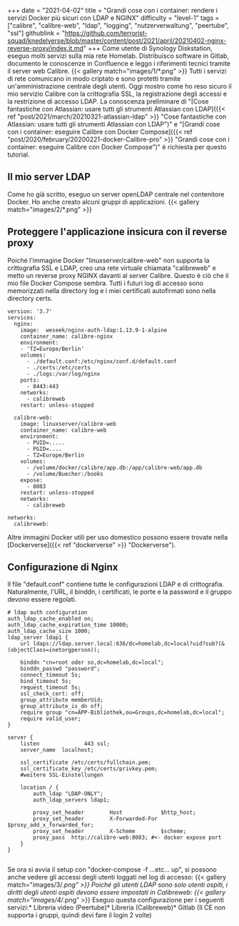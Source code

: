 +++
date = "2021-04-02"
title = "Grandi cose con i container: rendere i servizi Docker più sicuri con LDAP e NGINX"
difficulty = "level-1"
tags = ["calibre", "calibre-web", "ldap", "logging", "nutzerverwaltung", "peertube", "ssl"]
githublink = "https://github.com/terrorist-squad/knedelverse/blob/master/content/post/2021/april/20210402-nginx-reverse-proxy/index.it.md"
+++
Come utente di Synology Diskstation, eseguo molti servizi sulla mia rete Homelab. Distribuisco software in Gitlab, documento le conoscenze in Confluence e leggo i riferimenti tecnici tramite il server web Calibre.
{{< gallery match="images/1/*.png" >}}
Tutti i servizi di rete comunicano in modo criptato e sono protetti tramite un'amministrazione centrale degli utenti. Oggi mostro come ho reso sicuro il mio servizio Calibre con la crittografia SSL, la registrazione degli accessi e la restrizione di accesso LDAP. La conoscenza preliminare di "[Cose fantastiche con Atlassian: usare tutti gli strumenti Atlassian con LDAP]({{< ref "post/2021/march/20210321-atlassian-ldap" >}} "Cose fantastiche con Atlassian: usare tutti gli strumenti Atlassian con LDAP")" e "[Grandi cose con i container: eseguire Calibre con Docker Compose]({{< ref "post/2020/february/20200221-docker-Calibre-pro" >}} "Grandi cose con i container: eseguire Calibre con Docker Compose")" è richiesta per questo tutorial.
## Il mio server LDAP
Come ho già scritto, eseguo un server openLDAP centrale nel contenitore Docker. Ho anche creato alcuni gruppi di applicazioni.
{{< gallery match="images/2/*.png" >}}

## Proteggere l'applicazione insicura con il reverse proxy
Poiché l'immagine Docker "linuxserver/calibre-web" non supporta la crittografia SSL e LDAP, creo una rete virtuale chiamata "calibreweb" e metto un reverse proxy NGINX davanti al server Calibre. Questo è ciò che il mio file Docker Compose sembra. Tutti i futuri log di accesso sono memorizzati nella directory log e i miei certificati autofirmati sono nella directory certs.
```
version: '3.7'
services:
  nginx: 
    image:  weseek/nginx-auth-ldap:1.13.9-1-alpine
    container_name: calibre-nginx
    environment:
    - 'TZ=Europe/Berlin'
    volumes:
      - ./default.conf:/etc/nginx/conf.d/default.conf
      - ./certs:/etc/certs
      - ./logs:/var/log/nginx
    ports:
      - 8443:443
    networks:
      - calibreweb
    restart: unless-stopped

  calibre-web:
    image: linuxserver/calibre-web
    container_name: calibre-web
    environment:
      - PUID=.....
      - PGID=....
      - TZ=Europe/Berlin
    volumes:
      - /volume/docker/calibre/app.db:/app/calibre-web/app.db
      - /volume/Buecher:/books
    expose:
      - 8083
    restart: unless-stopped
    networks:
      - calibreweb

networks:
  calibreweb:

```
Altre immagini Docker utili per uso domestico possono essere trovate nella [Dockerverse]({{< ref "dockerverse" >}} "Dockerverse").
## Configurazione di Nginx
Il file "default.conf" contiene tutte le configurazioni LDAP e di crittografia. Naturalmente, l'URL, il binddn, i certificati, le porte e la password e il gruppo devono essere regolati.
```
# ldap auth configuration
auth_ldap_cache_enabled on;
auth_ldap_cache_expiration_time 10000;
auth_ldap_cache_size 1000;
ldap_server ldap1 {
    url ldaps://ldap.server.local:636/dc=homelab,dc=local?uid?sub?(&(objectClass=inetorgperson));

    binddn "cn=root oder so,dc=homelab,dc=local";
    binddn_passwd "password";
    connect_timeout 5s;
    bind_timeout 5s;
    request_timeout 5s;
    ssl_check_cert: off;
    group_attribute memberUid;
    group_attribute_is_dn off;
    require group "cn=APP-Bibliothek,ou=Groups,dc=homelab,dc=local";
    require valid_user;
}

server {
    listen              443 ssl;
    server_name  localhost;

    ssl_certificate /etc/certs/fullchain.pem;
    ssl_certificate_key /etc/certs/privkey.pem;
    #weitere SSL-Einstellungen

    location / {
        auth_ldap "LDAP-ONLY";
        auth_ldap_servers ldap1;

        proxy_set_header        Host            $http_host;
        proxy_set_header        X-Forwarded-For $proxy_add_x_forwarded_for;
        proxy_set_header        X-Scheme        $scheme;
        proxy_pass  http://calibre-web:8083; #<- docker expose port
    }
}


```
Se ora si avvia il setup con "docker-compose -f ...etc... up", si possono anche vedere gli accessi degli utenti loggati nel log di accesso:
{{< gallery match="images/3/*.png" >}}
Poiché gli utenti LDAP sono solo utenti ospiti, i diritti degli utenti ospiti devono essere impostati in Calibreweb:
{{< gallery match="images/4/*.png" >}}
Eseguo questa configurazione per i seguenti servizi:* Libreria video (Peertube)* Libreria (Calibreweb)* Gitlab (Il CE non supporta i gruppi, quindi devi fare il login 2 volte)
